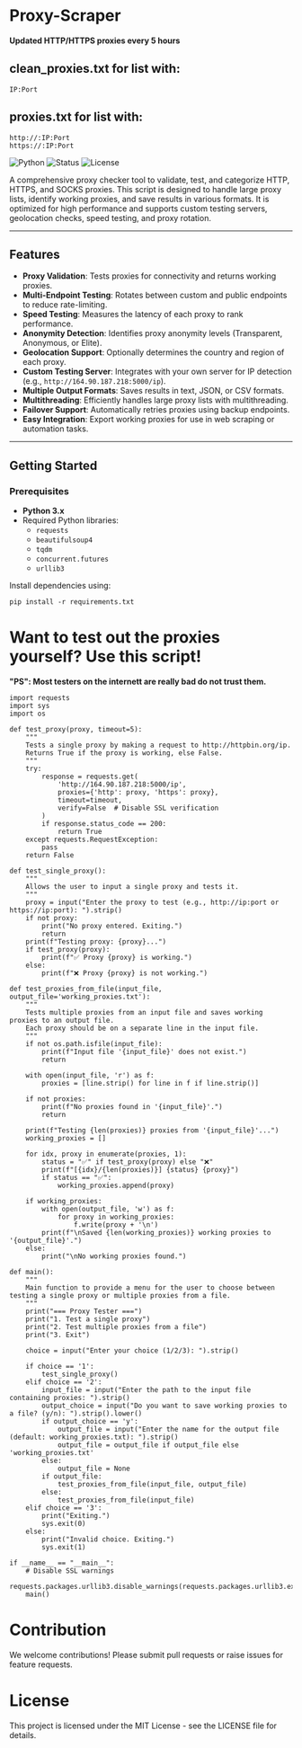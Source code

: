 # Proxy-Scraper
**Updated HTTP/HTTPS proxies every 5 hours**

## clean_proxies.txt for list with:
```
IP:Port
```

## proxies.txt for list with:
```
http://:IP:Port
https://:IP:Port
```

![Python](https://img.shields.io/badge/Python-3.x-blue)
![Status](https://img.shields.io/badge/Status-Active-green)
![License](https://img.shields.io/badge/License-MIT-brightgreen)

A comprehensive proxy checker tool to validate, test, and categorize HTTP, HTTPS, and SOCKS proxies. This script is designed to handle large proxy lists, identify working proxies, and save results in various formats. It is optimized for high performance and supports custom testing servers, geolocation checks, speed testing, and proxy rotation.

---

## Features

- **Proxy Validation**: Tests proxies for connectivity and returns working proxies.
- **Multi-Endpoint Testing**: Rotates between custom and public endpoints to reduce rate-limiting.
- **Speed Testing**: Measures the latency of each proxy to rank performance.
- **Anonymity Detection**: Identifies proxy anonymity levels (Transparent, Anonymous, or Elite).
- **Geolocation Support**: Optionally determines the country and region of each proxy.
- **Custom Testing Server**: Integrates with your own server for IP detection (e.g., `http://164.90.187.218:5000/ip`).
- **Multiple Output Formats**: Saves results in text, JSON, or CSV formats.
- **Multithreading**: Efficiently handles large proxy lists with multithreading.
- **Failover Support**: Automatically retries proxies using backup endpoints.
- **Easy Integration**: Export working proxies for use in web scraping or automation tasks.

---

## Getting Started

### Prerequisites
- **Python 3.x**
- Required Python libraries:
  - `requests`
  - `beautifulsoup4`
  - `tqdm`
  - `concurrent.futures`
  - `urllib3`

Install dependencies using:
```
pip install -r requirements.txt
```
# Want to test out the proxies yourself? Use this script! 
**"PS": Most testers on the internett are really bad do not trust them.**
```
import requests
import sys
import os

def test_proxy(proxy, timeout=5):
    """
    Tests a single proxy by making a request to http://httpbin.org/ip.
    Returns True if the proxy is working, else False.
    """
    try:
        response = requests.get(
            'http://164.90.187.218:5000/ip',
            proxies={'http': proxy, 'https': proxy},
            timeout=timeout,
            verify=False  # Disable SSL verification
        )
        if response.status_code == 200:
            return True
    except requests.RequestException:
        pass
    return False

def test_single_proxy():
    """
    Allows the user to input a single proxy and tests it.
    """
    proxy = input("Enter the proxy to test (e.g., http://ip:port or https://ip:port): ").strip()
    if not proxy:
        print("No proxy entered. Exiting.")
        return
    print(f"Testing proxy: {proxy}...")
    if test_proxy(proxy):
        print(f"✅ Proxy {proxy} is working.")
    else:
        print(f"❌ Proxy {proxy} is not working.")

def test_proxies_from_file(input_file, output_file='working_proxies.txt'):
    """
    Tests multiple proxies from an input file and saves working proxies to an output file.
    Each proxy should be on a separate line in the input file.
    """
    if not os.path.isfile(input_file):
        print(f"Input file '{input_file}' does not exist.")
        return

    with open(input_file, 'r') as f:
        proxies = [line.strip() for line in f if line.strip()]

    if not proxies:
        print(f"No proxies found in '{input_file}'.")
        return

    print(f"Testing {len(proxies)} proxies from '{input_file}'...")
    working_proxies = []

    for idx, proxy in enumerate(proxies, 1):
        status = "✅" if test_proxy(proxy) else "❌"
        print(f"[{idx}/{len(proxies)}] {status} {proxy}")
        if status == "✅":
            working_proxies.append(proxy)

    if working_proxies:
        with open(output_file, 'w') as f:
            for proxy in working_proxies:
                f.write(proxy + '\n')
        print(f"\nSaved {len(working_proxies)} working proxies to '{output_file}'.")
    else:
        print("\nNo working proxies found.")

def main():
    """
    Main function to provide a menu for the user to choose between testing a single proxy or multiple proxies from a file.
    """
    print("=== Proxy Tester ===")
    print("1. Test a single proxy")
    print("2. Test multiple proxies from a file")
    print("3. Exit")

    choice = input("Enter your choice (1/2/3): ").strip()

    if choice == '1':
        test_single_proxy()
    elif choice == '2':
        input_file = input("Enter the path to the input file containing proxies: ").strip()
        output_choice = input("Do you want to save working proxies to a file? (y/n): ").strip().lower()
        if output_choice == 'y':
            output_file = input("Enter the name for the output file (default: working_proxies.txt): ").strip()
            output_file = output_file if output_file else 'working_proxies.txt'
        else:
            output_file = None
        if output_file:
            test_proxies_from_file(input_file, output_file)
        else:
            test_proxies_from_file(input_file)
    elif choice == '3':
        print("Exiting.")
        sys.exit(0)
    else:
        print("Invalid choice. Exiting.")
        sys.exit(1)

if __name__ == "__main__":
    # Disable SSL warnings
    requests.packages.urllib3.disable_warnings(requests.packages.urllib3.exceptions.InsecureRequestWarning)
    main()

```
# Contribution
We welcome contributions! Please submit pull requests or raise issues for feature requests.

# License
This project is licensed under the MIT License - see the LICENSE file for details.

